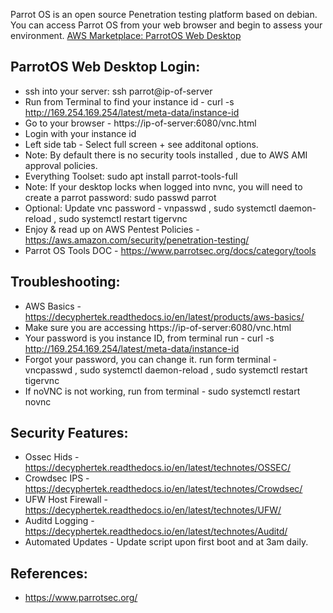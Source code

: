 Parrot OS is an open source Penetration testing platform based on debian. You can access Parrot OS from your web browser and begin to assess your environment. [AWS Marketplace: ParrotOS Web Desktop ](https://aws.amazon.com/marketplace/pp/prodview-q5skrk5xt3jpy?sr=0-8&ref_=beagle&applicationId=AWSMPContessa)


ParrotOS Web Desktop Login:
---------------------------
* ssh into your server: ssh parrot@ip-of-server
* Run from Terminal to find your instance id - curl -s http://169.254.169.254/latest/meta-data/instance-id 
* Go to your browser - https://ip-of-server:6080/vnc.html 
* Login with your instance id
* Left side tab - Select full screen + see additonal options.
* Note: By default there is no security tools installed , due to AWS AMI approval policies.
* Everything Toolset: sudo apt install parrot-tools-full
* Note: If your desktop locks when logged into nvnc, you will need to create a parrot password: sudo passwd parrot
* Optional: Update vnc password - vnpasswd , sudo systemctl daemon-reload , sudo systemctl restart tigervnc
* Enjoy & read up on AWS Pentest Policies - https://aws.amazon.com/security/penetration-testing/ 
* Parrot OS Tools DOC - https://www.parrotsec.org/docs/category/tools 

Troubleshooting:
---------------
* AWS Basics - https://decyphertek.readthedocs.io/en/latest/products/aws-basics/ 
* Make sure you are accessing https://ip-of-server:6080/vnc.html 
* Your password is you instance ID, from terminal run - curl -s http://169.254.169.254/latest/meta-data/instance-id 
* Forgot your password, you can change it. run form terminal - vncpasswd , sudo systemctl daemon-reload , sudo systemctl restart tigervnc
* If noVNC is not working, run from terminal - sudo systemctl restart novnc

Security Features:
-----------------
* Ossec Hids - https://decyphertek.readthedocs.io/en/latest/technotes/OSSEC/ 
* Crowdsec IPS - https://decyphertek.readthedocs.io/en/latest/technotes/Crowdsec/ 
* UFW Host Firewall - https://decyphertek.readthedocs.io/en/latest/technotes/UFW/ 
* Auditd Logging - https://decyphertek.readthedocs.io/en/latest/technotes/Auditd/ 
* Automated Updates - Update script upon first boot and at 3am daily.

References:
------------
* https://www.parrotsec.org/ 
